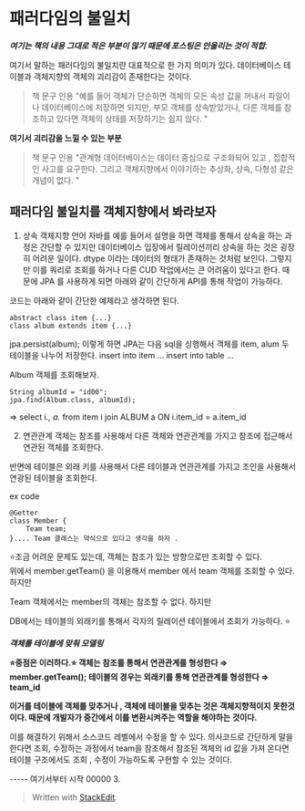 # 패러다임의 불일치

***여기는 책의 내용 그대로 적은 부분이 많기 때문에 포스팅은 안올리는 것이 적합.***

여기서 말하는 패러다임의 불일치란 대표적으로 한 가지 의미가 있다.
데이터베이스 테이블과 객체지향의 객체의 괴리감이 존재한다는 것이다.

> 책 문구 인용
"예를 들어 객체가 단순하면 객체의 모든 속성 값을 꺼내서 파일이나 데이터베이스에 저장하면 되지만, 부모 객체를 상속받았거나, 다른 객체를 참조하고 있다면 객체의 상태를 저장하기는 쉽지 않다. "


**여기서 괴리감을 느낄 수 있는 부분**
> 책 문구 인용
> "관계형 데이터베이스는 데이터 중심으로 구조화되어 있고 , 집합적인 사고를 요구한다. 그리고 객체지향에서 이야기하는 추상화, 상속, 다형성 같은 개념이 없다. "

## 패러다임 불일치를 객체지향에서 봐라보자

1. 상속
   객체지향 언어 자바를 예를 들어서 설명을 하면 객체를 통해서 상속을 하는 과정은 간단할 수 있지만 데이터베이스 입장에서 릴레이션끼리 상속을 하는 것은 굉장히 어려운 일이다. dtype 이라는 데이터의 형태가 존재하는 것처럼 보인다.
   그렇지만 이를 쿼리로 조회를 하거나 다른 CUD 작업에서는 큰 어려움이 있다고 한다. 때문에 JPA 를 사용하게 되면 아래와 같이 간단하게 API를 통해 작업이 가능하다.

코드는 아래와 같이 간단한 예제라고 생각하면 된다.

    abstract class item {...}
    class album extends item {...}


jpa.persist(album);
이렇게 하면 JPA는 다음 sql을 싱행해서 객체를 item, alum 두 테이블을 나누어 저장한다.
insert into item ...
insert into table ...

Album 객체를 조회해보자.

	String albumId = "id00";
	jpa.find(Album.class, albumId);

⇒ select i.*, a.*
from item i
join ALBUM a ON i.item_id = a.item_id

2. 연관관계
   객체는 참조를 사용해서 다른 객체와 연관관계를 가지고 참조에 접근해서 연관된 객체를 조회한다.

반면에 테이블은 외래 키를 사용해서 다른 테이블과 연관관계를 가지고 조인을 사용해서 연광된 테이블을 조회한다.

ex code

	@Getter
	class Member {
		Team team;
	}.... Team 클래스는 약식으로 있다고 생각을 하자 .


⭐️조금 어려운 문제도 있는데, 객체는 참조가 있는 방향으로만 조회할 수 있다.    
위에서 member.getTeam() 을 이용해서 member 에서 team 객체를 조회할 수 있다. 하지만

Team 객체에서는 member의 객체는 참조할 수 없다. 하지만

DB에서는 테이블의 외래키를 통해서 각자의 릴레이션 테이블에서 조회가 가능하다. ⭐️


***객체를 테이블에 맞춰 모델링***

**⭐️중점은 이러하다.⭐️
객체는 참조를 통해서 연관관계를 형성한다 ⇒ member.getTeam();
테이블의 경우는 외래키를 통해 연관관계를 형성한다 ⇒ team_id**

**이거를 테이블에 객체를 맞추거나 , 객체에 테이블을 맞추는 것은 객체지향적이지 못한것이다. 때문에 개발자가 중간에서 이를 변환시켜주는 역할을 해야하는 것이다.**

이를 해결하기 위해서 소스코드 레벨에서 수정을 할 수 있다. 의사코드로 간단하게 말을 한다면 조회, 수정하는 과정에서 team을 참조해서 참조된 객체의 id 값을 가져 온다면 테이블 구조에서도 조회 , 수정이 가능하도록 구현할 수 있는 것이다.

----- 여기서부터 시작 00000
3.



> Written with [StackEdit](https://stackedit.io/).